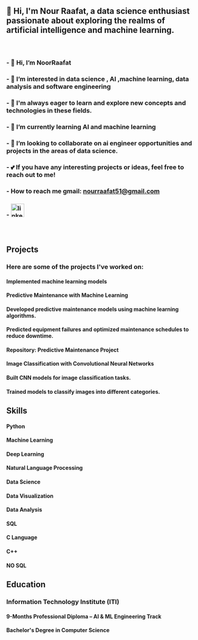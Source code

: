 ## 👋 Hi, I'm Nour Raafat, a data science enthusiast passionate about exploring the realms of artificial intelligence and machine learning.




###

<br clear="both">

###

### - 👋 Hi, I’m NoorRaafat
### - 👀 I’m interested in data science , AI ,machine learning, data analysis and software engineering
### - 🧠 I'm always eager to learn and explore new concepts and technologies in these fields.
### - 🌱 I’m currently learning  AI and machine learning
### - 💼 I’m looking to collaborate on ai engineer opportunities and projects in the areas of data science. 
### - 💕 If you have any interesting projects or ideas, feel free to reach out to me! 
### - How to reach me gmail: nourraafat51@gmail.com

### -  </a> <a href="https://www.linkedin.com/in/nour-raafat-756484219/">   <img src="https://img.shields.io/static/v1?message=LinkedIn&logo=linkedin&label=&color=0077B5&logoColor=white&labelColor=&style=for-the-badge" height="35" alt="linkedin logo" />
 </a>

 


###

<br clear="both">

###
 




## Projects

### Here are some of the projects I've worked on:

#### Implemented machine learning models  

#### Predictive Maintenance with Machine Learning

#### Developed predictive maintenance models using machine learning algorithms.

#### Predicted equipment failures and optimized maintenance schedules to reduce downtime.

#### Repository: Predictive Maintenance Project

#### Image Classification with Convolutional Neural Networks

#### Built CNN models for image classification tasks.

#### Trained models to classify images into different categories.

## Skills

#### Python

#### Machine Learning

#### Deep Learning

#### Natural Language Processing

#### Data Science

#### Data Visualization

#### Data Analysis

#### SQL

#### C Language

#### C++

#### NO SQL


## Education
### Information Technology Institute (ITI)
  #### 9-Months Professional Diploma – AI & ML Engineering Track  

#### Bachelor's Degree in Computer Science 

